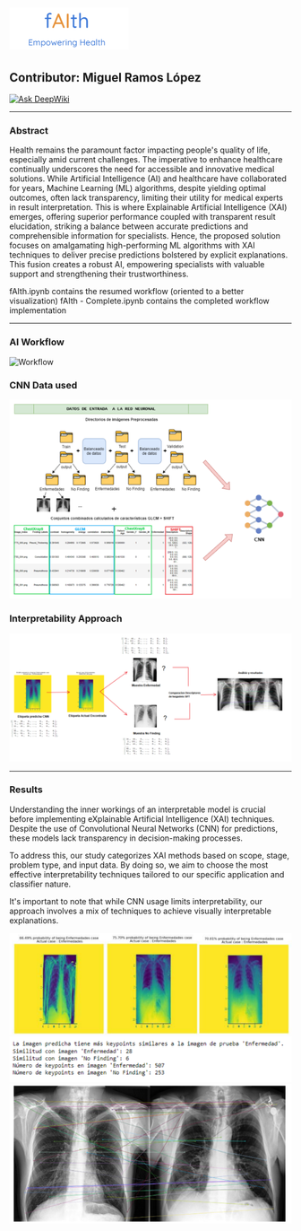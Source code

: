 # ![fAIth](assets/fAIth_logo.png)

## Contributor: Miguel Ramos López

[![Ask DeepWiki](https://deepwiki.com/badge.svg)](https://deepwiki.com/MiguelRamosLop/fAIth)

---
### Abstract
Health remains the paramount factor impacting people's quality of life, especially amid current challenges. The imperative to enhance healthcare continually underscores the need for accessible and innovative medical solutions. 
While Artificial Intelligence (AI) and healthcare have collaborated for years, Machine Learning (ML) algorithms, despite yielding optimal outcomes, often lack transparency, limiting their utility for medical experts in result interpretation. This is where Explainable Artificial Intelligence (XAI) emerges, offering superior performance coupled with transparent result elucidation, striking a balance between accurate predictions and comprehensible information for specialists.
Hence, the proposed solution focuses on amalgamating high-performing ML algorithms with XAI techniques to deliver precise predictions bolstered by explicit explanations. This fusion creates a robust AI, empowering specialists with valuable support and strengthening their trustworthiness.

fAIth.ipynb contains the resumed workflow (oriented to a better visualization) 
fAIth - Complete.ipynb contains the completed workflow implementation

---
### AI Workflow

![Workflow](assets/visual.png)

### CNN Data used

![Workflow](assets/ApproachCNNData.png)

### Interpretability Approach

![Workflow](assets/ApproachResults1.png)

---
### Results
Understanding the inner workings of an interpretable model is crucial before implementing eXplainable Artificial Intelligence (XAI) techniques. Despite the use of Convolutional Neural Networks (CNN) for predictions, these models lack transparency in decision-making processes.

To address this, our study categorizes XAI methods based on scope, stage, problem type, and input data. By doing so, we aim to choose the most effective interpretability techniques tailored to our specific application and classifier nature.

It's important to note that while CNN usage limits interpretability, our approach involves a mix of techniques to achieve visually interpretable explanations.

![Workflow](assets/ApproachResults2.png)
![Workflow](assets/ApproachResults3.png)
![Workflow](assets/ApproachResults4.png)
